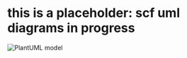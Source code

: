 # this is a placeholder: scf uml diagrams in progress

![PlantUML model](http://www.plantuml.com/plantuml/proxy?cache=no&src=https://raw.githubusercontent.com/SCF-Download/umldiagram/main/kat.iuml)
